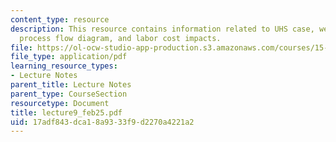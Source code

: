 ```yaml
---
content_type: resource
description: This resource contains information related to UHS case, webvan case,
  process flow diagram, and labor cost impacts.
file: https://ol-ocw-studio-app-production.s3.amazonaws.com/courses/15-760a-operations-management-spring-2002/17adf843dca18a9333f9d2270a4221a2_lecture9_feb25.pdf
file_type: application/pdf
learning_resource_types:
- Lecture Notes
parent_title: Lecture Notes
parent_type: CourseSection
resourcetype: Document
title: lecture9_feb25.pdf
uid: 17adf843-dca1-8a93-33f9-d2270a4221a2
---
```


